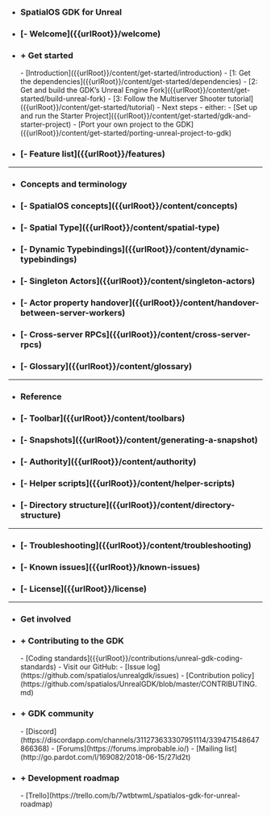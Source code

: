 - <h3>SpatialOS GDK for Unreal</h3>
- <h3>[- Welcome]({{urlRoot}}/welcome)</h3>
- <h3>+ Get started</h3>
    - [Introduction]({{urlRoot}}/content/get-started/introduction)
    - [1: Get the dependencies]({{urlRoot}}/content/get-started/dependencies)
    - [2: Get and build the GDK’s Unreal Engine Fork]({{urlRoot}}/content/get-started/build-unreal-fork)
    - [3: Follow the Multiserver Shooter tutorial]({{urlRoot}}/content/get-started/tutorial)
    - Next steps - either:
        - [Set up and run the Starter Project]({{urlRoot}}/content/get-started/gdk-and-starter-project)
        - [Port your own project to the GDK]({{urlRoot}}/content/get-started/porting-unreal-project-to-gdk)
- <h3>[- Feature list]({{urlRoot}}/features)</h3>
    <!--[//]: # (TODO: Add the following from Sam at <h3> level)
    [//]: # (- <h3>[- What's new]({{urlRoot}}/content/whatsnew)</h3>) !-->

 ***
- <h3>Concepts and terminology</h3>
- <h3>[- SpatialOS concepts]({{urlRoot}}/content/concepts)</h3>
- <h3>[- Spatial Type]({{urlRoot}}/content/spatial-type)</h3>
- <h3>[- Dynamic Typebindings]({{urlRoot}}/content/dynamic-typebindings)
- <h3>[- Singleton Actors]({{urlRoot}}/content/singleton-actors)
- <h3>[- Actor property handover]({{urlRoot}}/content/handover-between-server-workers)
     <!--[//]: # (TODO: Add the following from Josh at <h3> level)
    [//]: # (- <h3>[- Maps]({{urlRoot}}/TODO)</h3>) !-->
- <h3>[- Cross-server RPCs]({{urlRoot}}/content/cross-server-rpcs)
- <h3>[- Glossary]({{urlRoot}}/content/glossary)

 ***
- <h3>Reference</h3>
- <h3>[- Toolbar]({{urlRoot}}/content/toolbars)
- <h3>[- Snapshots]({{urlRoot}}/content/generating-a-snapshot)
- <h3>[- Authority]({{urlRoot}}/content/authority)
- <h3>[- Helper scripts]({{urlRoot}}/content/helper-scripts)
- <h3>[- Directory structure]({{urlRoot}}/content/directory-structure)

 ***
- <h3>[- Troubleshooting]({{urlRoot}}/content/troubleshooting)</h3>
- <h3>[- Known issues]({{urlRoot}}/known-issues)</h3>
- <h3>[- License]({{urlRoot}}/license)

***
- <h3>Get involved</h3>
- <h3>+ Contributing to the GDK</h3>
    - [Coding standards]({{urlRoot}}/contributions/unreal-gdk-coding-standards)
    - Visit our GitHub:
    - [Issue log](https://github.com/spatialos/unrealgdk/issues)
    - [Contribution policy](https://github.com/spatialos/UnrealGDK/blob/master/CONTRIBUTING.md)
- <h3>+ GDK community</h3>    
    - [Discord](https://discordapp.com/channels/311273633307951114/339471548647866368)
    - [Forums](https://forums.improbable.io/)
    - [Mailing list](http://go.pardot.com/l/169082/2018-06-15/27ld2t)
- <h3>+ Development roadmap</h3>
    - [Trello](https://trello.com/b/7wtbtwmL/spatialos-gdk-for-unreal-roadmap)

